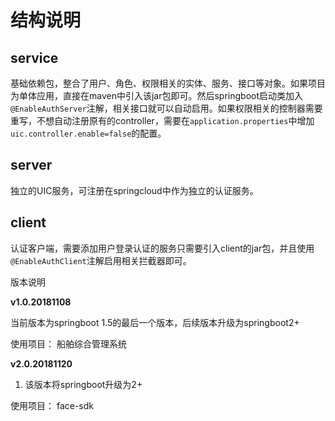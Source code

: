 # 结构说明

## service
基础依赖包，整合了用户、角色、权限相关的实体、服务、接口等对象。如果项目为单体应用，直接在maven中引入该jar包即可。然后springboot启动类加入`@EnableAuthServer`注解，相关接口就可以自动启用。如果权限相关的控制器需要重写，不想自动注册原有的controller，需要在`application.properties`中增加`uic.controller.enable=false`的配置。

## server

独立的UIC服务，可注册在springcloud中作为独立的认证服务。

## client

认证客户端，需要添加用户登录认证的服务只需要引入client的jar包，并且使用`@EnableAuthClient`注解启用相关拦截器即可。

版本说明

**v1.0.20181108**

当前版本为springboot 1.5的最后一个版本，后续版本升级为springboot2+

使用项目：
船舶综合管理系统


**v2.0.20181120**
1. 该版本将springboot升级为2+

使用项目：
face-sdk